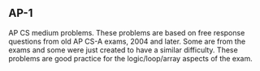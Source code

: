 ## AP-1
AP CS medium problems. These problems are based on free response questions from old AP CS-A exams, 2004 and later. Some are from the exams and some were just created to have a similar difficulty. These problems are good practice for the logic/loop/array aspects of the exam. 

